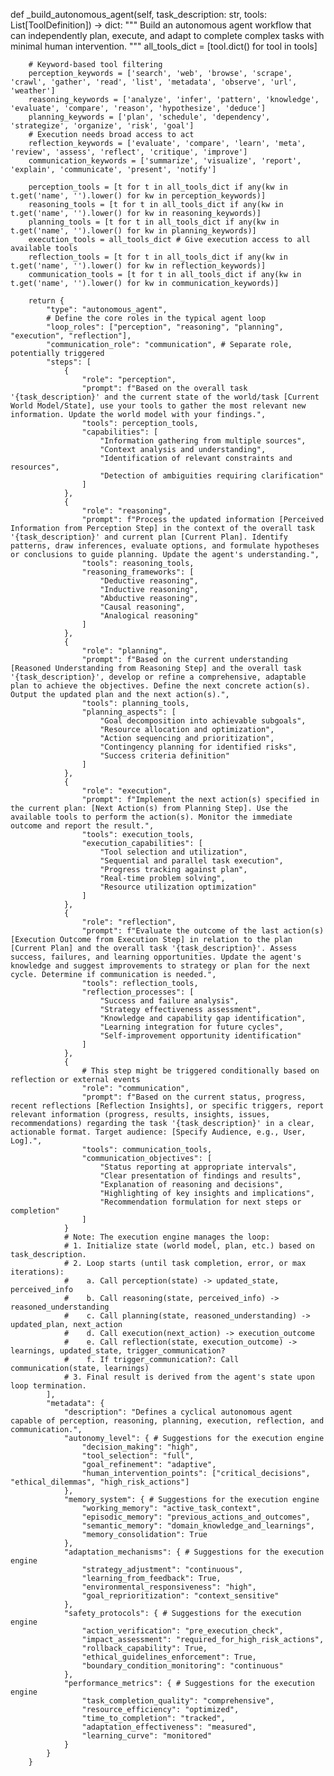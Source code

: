 def _build_autonomous_agent(self, task_description: str, tools: List[ToolDefinition]) -> dict:
        """
        Build an autonomous agent workflow that can independently plan, execute, 
        and adapt to complete complex tasks with minimal human intervention.
        """
        all_tools_dict = [tool.dict() for tool in tools]
        
        # Keyword-based tool filtering
        perception_keywords = ['search', 'web', 'browse', 'scrape', 'crawl', 'gather', 'read', 'list', 'metadata', 'observe', 'url', 'weather']
        reasoning_keywords = ['analyze', 'infer', 'pattern', 'knowledge', 'evaluate', 'compare', 'reason', 'hypothesize', 'deduce']
        planning_keywords = ['plan', 'schedule', 'dependency', 'strategize', 'organize', 'risk', 'goal']
        # Execution needs broad access to act
        reflection_keywords = ['evaluate', 'compare', 'learn', 'meta', 'review', 'assess', 'reflect', 'critique', 'improve']
        communication_keywords = ['summarize', 'visualize', 'report', 'explain', 'communicate', 'present', 'notify']

        perception_tools = [t for t in all_tools_dict if any(kw in t.get('name', '').lower() for kw in perception_keywords)]
        reasoning_tools = [t for t in all_tools_dict if any(kw in t.get('name', '').lower() for kw in reasoning_keywords)]
        planning_tools = [t for t in all_tools_dict if any(kw in t.get('name', '').lower() for kw in planning_keywords)]
        execution_tools = all_tools_dict # Give execution access to all available tools
        reflection_tools = [t for t in all_tools_dict if any(kw in t.get('name', '').lower() for kw in reflection_keywords)]
        communication_tools = [t for t in all_tools_dict if any(kw in t.get('name', '').lower() for kw in communication_keywords)]

        return {
            "type": "autonomous_agent",
            # Define the core roles in the typical agent loop
            "loop_roles": ["perception", "reasoning", "planning", "execution", "reflection"],
            "communication_role": "communication", # Separate role, potentially triggered
            "steps": [
                {
                    "role": "perception",
                    "prompt": f"Based on the overall task '{task_description}' and the current state of the world/task [Current World Model/State], use your tools to gather the most relevant new information. Update the world model with your findings.",
                    "tools": perception_tools,
                    "capabilities": [
                        "Information gathering from multiple sources",
                        "Context analysis and understanding",
                        "Identification of relevant constraints and resources",
                        "Detection of ambiguities requiring clarification"
                    ]
                },
                {
                    "role": "reasoning",
                    "prompt": f"Process the updated information [Perceived Information from Perception Step] in the context of the overall task '{task_description}' and current plan [Current Plan]. Identify patterns, draw inferences, evaluate options, and formulate hypotheses or conclusions to guide planning. Update the agent's understanding.",
                    "tools": reasoning_tools,
                    "reasoning_frameworks": [
                        "Deductive reasoning",
                        "Inductive reasoning",
                        "Abductive reasoning",
                        "Causal reasoning",
                        "Analogical reasoning"
                    ]
                },
                {
                    "role": "planning",
                    "prompt": f"Based on the current understanding [Reasoned Understanding from Reasoning Step] and the overall task '{task_description}', develop or refine a comprehensive, adaptable plan to achieve the objectives. Define the next concrete action(s). Output the updated plan and the next action(s).",
                    "tools": planning_tools,
                    "planning_aspects": [
                        "Goal decomposition into achievable subgoals",
                        "Resource allocation and optimization",
                        "Action sequencing and prioritization",
                        "Contingency planning for identified risks",
                        "Success criteria definition"
                    ]
                },
                {
                    "role": "execution",
                    "prompt": f"Implement the next action(s) specified in the current plan: [Next Action(s) from Planning Step]. Use the available tools to perform the action(s). Monitor the immediate outcome and report the result.",
                    "tools": execution_tools,
                    "execution_capabilities": [
                        "Tool selection and utilization",
                        "Sequential and parallel task execution",
                        "Progress tracking against plan",
                        "Real-time problem solving",
                        "Resource utilization optimization"
                    ]
                },
                {
                    "role": "reflection",
                    "prompt": f"Evaluate the outcome of the last action(s) [Execution Outcome from Execution Step] in relation to the plan [Current Plan] and the overall task '{task_description}'. Assess success, failures, and learning opportunities. Update the agent's knowledge and suggest improvements to strategy or plan for the next cycle. Determine if communication is needed.",
                    "tools": reflection_tools,
                    "reflection_processes": [
                        "Success and failure analysis",
                        "Strategy effectiveness assessment",
                        "Knowledge and capability gap identification",
                        "Learning integration for future cycles",
                        "Self-improvement opportunity identification"
                    ]
                },
                {
                    # This step might be triggered conditionally based on reflection or external events
                    "role": "communication", 
                    "prompt": f"Based on the current status, progress, recent reflections [Reflection Insights], or specific triggers, report relevant information (progress, results, insights, issues, recommendations) regarding the task '{task_description}' in a clear, actionable format. Target audience: [Specify Audience, e.g., User, Log].",
                    "tools": communication_tools,
                    "communication_objectives": [
                        "Status reporting at appropriate intervals",
                        "Clear presentation of findings and results",
                        "Explanation of reasoning and decisions",
                        "Highlighting of key insights and implications",
                        "Recommendation formulation for next steps or completion"
                    ]
                }
                # Note: The execution engine manages the loop:
                # 1. Initialize state (world model, plan, etc.) based on task_description.
                # 2. Loop starts (until task completion, error, or max iterations):
                #    a. Call perception(state) -> updated_state, perceived_info
                #    b. Call reasoning(state, perceived_info) -> reasoned_understanding
                #    c. Call planning(state, reasoned_understanding) -> updated_plan, next_action
                #    d. Call execution(next_action) -> execution_outcome
                #    e. Call reflection(state, execution_outcome) -> learnings, updated_state, trigger_communication?
                #    f. If trigger_communication?: Call communication(state, learnings)
                # 3. Final result is derived from the agent's state upon loop termination.
            ],
            "metadata": {
                "description": "Defines a cyclical autonomous agent capable of perception, reasoning, planning, execution, reflection, and communication.",
                "autonomy_level": { # Suggestions for the execution engine
                    "decision_making": "high",
                    "tool_selection": "full",
                    "goal_refinement": "adaptive",
                    "human_intervention_points": ["critical_decisions", "ethical_dilemmas", "high_risk_actions"]
                },
                "memory_system": { # Suggestions for the execution engine
                    "working_memory": "active_task_context",
                    "episodic_memory": "previous_actions_and_outcomes",
                    "semantic_memory": "domain_knowledge_and_learnings",
                    "memory_consolidation": True
                },
                "adaptation_mechanisms": { # Suggestions for the execution engine
                    "strategy_adjustment": "continuous",
                    "learning_from_feedback": True,
                    "environmental_responsiveness": "high",
                    "goal_reprioritization": "context_sensitive"
                },
                "safety_protocols": { # Suggestions for the execution engine
                    "action_verification": "pre_execution_check",
                    "impact_assessment": "required_for_high_risk_actions",
                    "rollback_capability": True,
                    "ethical_guidelines_enforcement": True,
                    "boundary_condition_monitoring": "continuous"
                },
                "performance_metrics": { # Suggestions for the execution engine
                    "task_completion_quality": "comprehensive",
                    "resource_efficiency": "optimized",
                    "time_to_completion": "tracked",
                    "adaptation_effectiveness": "measured",
                    "learning_curve": "monitored"
                }
            }
        }